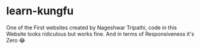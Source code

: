 # learn-kungfu
One of the First websites created by Nageshwar Tripathi, code in this Website looks ridiculous but works fine. And in terms of Responsiveness it's Zero 😂
